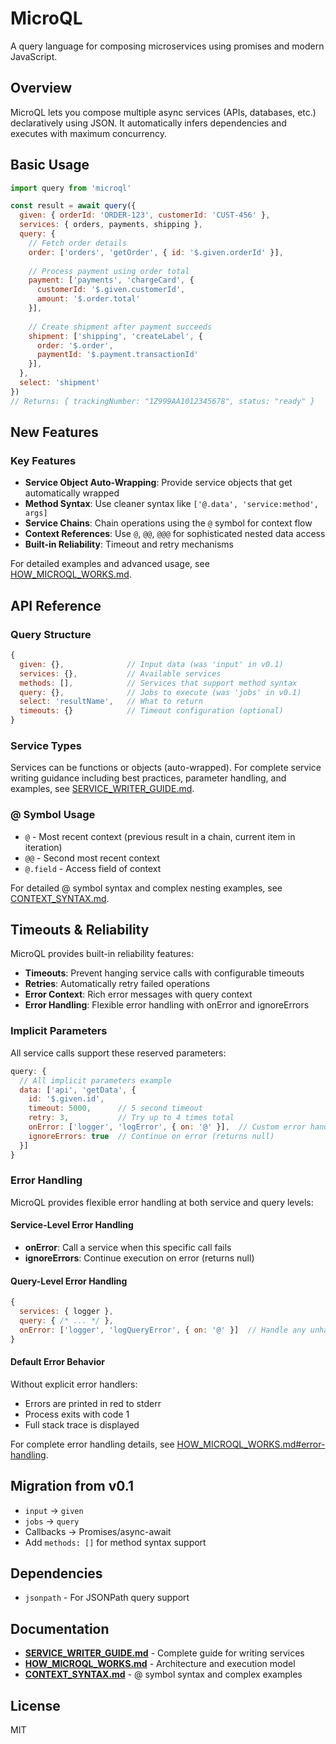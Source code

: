 # MicroQL

A query language for composing microservices using promises and modern JavaScript.

## Overview

MicroQL lets you compose multiple async services (APIs, databases, etc.) declaratively using JSON. It automatically infers dependencies and executes with maximum concurrency.

## Basic Usage

```js
import query from 'microql'

const result = await query({
  given: { orderId: 'ORDER-123', customerId: 'CUST-456' },
  services: { orders, payments, shipping },
  query: {
    // Fetch order details
    order: ['orders', 'getOrder', { id: '$.given.orderId' }],
    
    // Process payment using order total
    payment: ['payments', 'chargeCard', { 
      customerId: '$.given.customerId',
      amount: '$.order.total' 
    }],
    
    // Create shipment after payment succeeds
    shipment: ['shipping', 'createLabel', {
      order: '$.order',
      paymentId: '$.payment.transactionId'
    }],
  },
  select: 'shipment'
})
// Returns: { trackingNumber: "1Z999AA1012345678", status: "ready" }
```

## New Features

### Key Features

- **Service Object Auto-Wrapping**: Provide service objects that get automatically wrapped
- **Method Syntax**: Use cleaner syntax like `['@.data', 'service:method', args]`
- **Service Chains**: Chain operations using the `@` symbol for context flow
- **Context References**: Use `@`, `@@`, `@@@` for sophisticated nested data access
- **Built-in Reliability**: Timeout and retry mechanisms

For detailed examples and advanced usage, see [HOW_MICROQL_WORKS.md](HOW_MICROQL_WORKS.md).

## API Reference

### Query Structure

```js
{
  given: {},              // Input data (was 'input' in v0.1)
  services: {},           // Available services  
  methods: [],            // Services that support method syntax
  query: {},              // Jobs to execute (was 'jobs' in v0.1)
  select: 'resultName',   // What to return
  timeouts: {}            // Timeout configuration (optional)
}
```

### Service Types

Services can be functions or objects (auto-wrapped). For complete service writing guidance including best practices, parameter handling, and examples, see [SERVICE_WRITER_GUIDE.md](SERVICE_WRITER_GUIDE.md).

### @ Symbol Usage

- `@` - Most recent context (previous result in a chain, current item in iteration)
- `@@` - Second most recent context
- `@.field` - Access field of context

For detailed @ symbol syntax and complex nesting examples, see [CONTEXT_SYNTAX.md](CONTEXT_SYNTAX.md).

## Timeouts & Reliability

MicroQL provides built-in reliability features:

- **Timeouts**: Prevent hanging service calls with configurable timeouts
- **Retries**: Automatically retry failed operations
- **Error Context**: Rich error messages with query context
- **Error Handling**: Flexible error handling with onError and ignoreErrors

### Implicit Parameters

All service calls support these reserved parameters:

```js
query: {
  // All implicit parameters example
  data: ['api', 'getData', { 
    id: '$.given.id',
    timeout: 5000,      // 5 second timeout
    retry: 3,           // Try up to 4 times total
    onError: ['logger', 'logError', { on: '@' }],  // Custom error handler
    ignoreErrors: true  // Continue on error (returns null)
  }]
}
```

### Error Handling

MicroQL provides flexible error handling at both service and query levels:

#### Service-Level Error Handling
- **onError**: Call a service when this specific call fails
- **ignoreErrors**: Continue execution on error (returns null)

#### Query-Level Error Handling
```js
{
  services: { logger },
  query: { /* ... */ },
  onError: ['logger', 'logQueryError', { on: '@' }]  // Handle any unhandled errors
}
```

#### Default Error Behavior
Without explicit error handlers:
- Errors are printed in red to stderr
- Process exits with code 1
- Full stack trace is displayed

For complete error handling details, see [HOW_MICROQL_WORKS.md#error-handling](HOW_MICROQL_WORKS.md#error-handling).

## Migration from v0.1

- `input` → `given`
- `jobs` → `query`
- Callbacks → Promises/async-await
- Add `methods: []` for method syntax support

## Dependencies

- `jsonpath` - For JSONPath query support

## Documentation

- **[SERVICE_WRITER_GUIDE.md](SERVICE_WRITER_GUIDE.md)** - Complete guide for writing services
- **[HOW_MICROQL_WORKS.md](HOW_MICROQL_WORKS.md)** - Architecture and execution model
- **[CONTEXT_SYNTAX.md](CONTEXT_SYNTAX.md)** - @ symbol syntax and complex examples

## License

MIT
